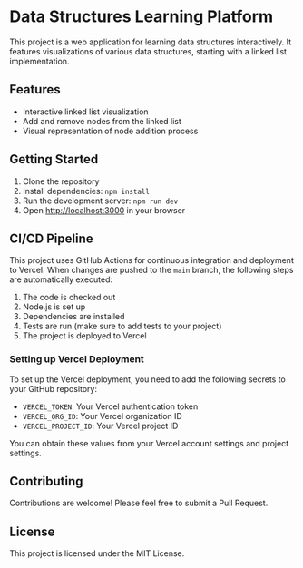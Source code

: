 # Data Structures Learning Platform

This project is a web application for learning data structures interactively. It features visualizations of various data structures, starting with a linked list implementation.

## Features

- Interactive linked list visualization
- Add and remove nodes from the linked list
- Visual representation of node addition process

## Getting Started

1. Clone the repository
2. Install dependencies: `npm install`
3. Run the development server: `npm run dev`
4. Open [http://localhost:3000](http://localhost:3000) in your browser

## CI/CD Pipeline

This project uses GitHub Actions for continuous integration and deployment to Vercel. When changes are pushed to the `main` branch, the following steps are automatically executed:

1. The code is checked out
2. Node.js is set up
3. Dependencies are installed
4. Tests are run (make sure to add tests to your project)
5. The project is deployed to Vercel

### Setting up Vercel Deployment

To set up the Vercel deployment, you need to add the following secrets to your GitHub repository:

- `VERCEL_TOKEN`: Your Vercel authentication token
- `VERCEL_ORG_ID`: Your Vercel organization ID
- `VERCEL_PROJECT_ID`: Your Vercel project ID

You can obtain these values from your Vercel account settings and project settings.

## Contributing

Contributions are welcome! Please feel free to submit a Pull Request.

## License

This project is licensed under the MIT License.
